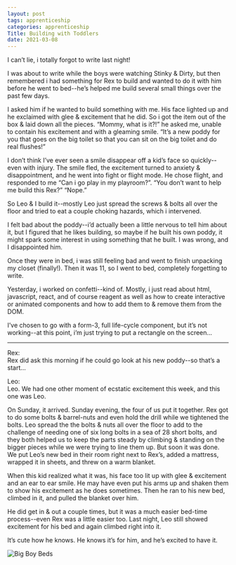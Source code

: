 ```yaml
---
layout: post 
tags: apprenticeship
categories: apprenticeship
Title: Building with Toddlers
date: 2021-03-08
---
```


I can’t lie, i totally forgot to write last night!

I was about to write while the boys were watching Stinky & Dirty, but then remembered i had something for Rex to build and wanted to do it with him before he went to bed--he’s helped me build several small things over the past few days.  

I asked him if he wanted to build something with me.  His face lighted up and he exclaimed with glee & excitement that he did.  So i got the item out of the box & laid down all the pieces.  “Mommy, what is it?!” he asked me, unable to contain his excitement and with a gleaming smile.  “It’s a new poddy for you that goes on the big toilet so that you can sit on the big toilet and do real flushes!”

I don’t think I’ve ever seen a smile disappear off a kid’s face so quickly--even with injury.  The smile fled, the excitement turned to anxiety & disappointment, and he went into fight or flight mode.  He chose flight, and responded to me “Can i go play in my playroom?”.  “You don’t want to help me build this Rex?”  “Nope.”

So Leo & I build it--mostly Leo just spread the screws & bolts all over the floor and tried to eat a couple choking hazards, which i intervened.

I felt bad about the poddy--i’d actually been a little nervous to tell him about it, but I figured that he likes building, so maybe if he built his own poddy, it might spark some interest in using something that he built.  I was wrong, and I disappointed him.

Once they were in bed, i was still feeling bad and went to finish unpacking my closet (finally!).  Then it was 11, so I went to bed, completely forgetting to write.  

Yesterday, i worked on confetti--kind of.  Mostly, i just read about html, javascript, react, and of course reagent as well as how to create interactive or animated components and how to add them to & remove them from the DOM.  

I’ve chosen to go with a form-3, full life-cycle component, but it’s not working--at this point, i’m just trying to put a rectangle on the screen...


***

Rex:  
Rex did ask this morning if he could go look at his new poddy--so that’s a start...

Leo:  
Leo.  We had one other moment of ecstatic excitement this week, and this one was Leo.  

On Sunday, it arrived.  Sunday evening, the four of us put it together.  Rex got to do some bolts & barrel-nuts and even hold the drill while we tightened the bolts.  Leo spread the the bolts & nuts all over the floor to add to the challenge of needing one of six long bolts in a sea of 28 short bolts, and they both helped us to keep the parts steady by climbing & standing on the bigger pieces while we were trying to line them up.   But soon it was done.  We put Leo’s new bed in their room right next to Rex’s, added a mattress, wrapped it in sheets, and threw on a warm blanket.

When this kid realized what it was, his face too lit up with glee & excitement and an ear to ear smile.  He may have even put his arms up and shaken them to show his excitement as he does sometimes.  Then he ran to his new bed, climbed in it, and pulled the blanket over him. 

He did get in & out a couple times, but it was a much easier bed-time process--even Rex was a little easier too.  Last night, Leo still showed excitement for his bed and again climbed right into it.  

It’s cute how he knows.  He knows it’s for him, and he’s excited to have it.

![Big Boy Beds](https://maniginam.github.io/apprenticeship/pics&vids/BigBoyBeds.jpeg#thumbnail)